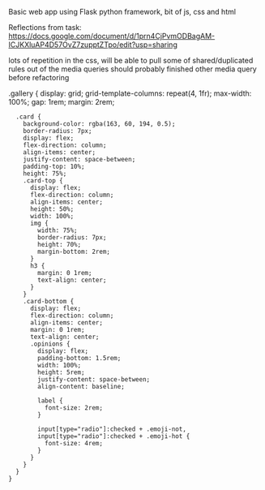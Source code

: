 

Basic web app using Flask python framework, bit of js, css and html

Reflections from task:
https://docs.google.com/document/d/1prn4CjPvmODBagAM-ICJKXluAP4D57OvZ7zupptZTpo/edit?usp=sharing

lots of repetition in the css, will be able to pull some of shared/duplicated rules out of the media queries
should probably finished other media query before refactoring

.gallery {
      display: grid;
      grid-template-columns: repeat(4, 1fr);
      max-width: 100%;
      gap: 1rem;
      margin: 2rem;

      .card {
        background-color: rgba(163, 60, 194, 0.5);
        border-radius: 7px;
        display: flex;
        flex-direction: column;
        align-items: center;
        justify-content: space-between;
        padding-top: 10%;
        height: 75%;
        .card-top {
          display: flex;
          flex-direction: column;
          align-items: center;
          height: 50%;
          width: 100%;
          img {
            width: 75%;
            border-radius: 7px;
            height: 70%;
            margin-bottom: 2rem;
          }
          h3 {
            margin: 0 1rem;
            text-align: center;
          }
        }
        .card-bottom {
          display: flex;
          flex-direction: column;
          align-items: center;
          margin: 0 1rem;
          text-align: center;
          .opinions {
            display: flex;
            padding-bottom: 1.5rem;
            width: 100%;
            height: 5rem;
            justify-content: space-between;
            align-content: baseline;

            label {
              font-size: 2rem;
            }

            input[type="radio"]:checked + .emoji-not,
            input[type="radio"]:checked + .emoji-hot {
              font-size: 4rem;
            }
          }
        }
      }
    }